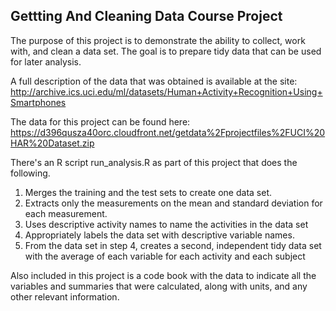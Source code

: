 Gettting And Cleaning Data Course Project
-----------------------------------------

The purpose of this project is to demonstrate the ability to collect, work with, and clean a data set. The goal is to prepare tidy data that can be used for later analysis.

A full description of the data that was obtained is available at the site:  
http://archive.ics.uci.edu/ml/datasets/Human+Activity+Recognition+Using+Smartphones

The data for this project can be found here:  
https://d396qusza40orc.cloudfront.net/getdata%2Fprojectfiles%2FUCI%20HAR%20Dataset.zip 

There's an R script run_analysis.R as part of this project that does the following. 

  1. Merges the training and the test sets to create one data set.
  2. Extracts only the measurements on the mean and standard deviation for each measurement. 
  3. Uses descriptive activity names to name the activities in the data set
  4. Appropriately labels the data set with descriptive variable names. 
  5. From the data set in step 4, creates a second, independent tidy data set with the average of each variable for each activity and each subject

Also included in this project is a code book with the data to indicate all the variables and summaries that were calculated, along with units, and any other relevant information.
